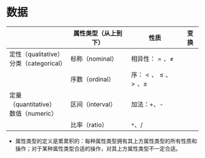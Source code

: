 # 数据

|                                              | 属性类型（从上到下） | 性质                     | 变换 |
| -------------------------------------------- | -------------------- | ------------------------ | ---- |
| 定性（qualitative）<br />分类（categorical） | 标称（nominal）      | 相异性：$=、\ne$         |      |
|                                              | 序数（ordinal）      | 序：$\lt、\le、\gt、\ge$ |      |
| 定量（quantitative）<br />数值（numeric）    | 区间（interval）     | 加法：+、-               |      |
|                                              | 比率（ratio）        | `*`、/                   |      |

- 属性类型的定义是累累积的：每种属性类型拥有其上方属性类型的所有性质和操作；对于某种属性类型合适的操作，对其上方属性类型不一定合适。

